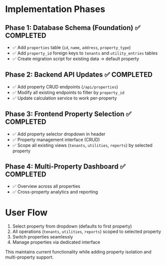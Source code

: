# Implementation Phases

## Phase 1: Database Schema (Foundation) ✅ COMPLETED

- ✅ Add `properties` table (`id`, `name`, `address`, `property_type`)
- ✅ Add `property_id` foreign keys to `tenants` and `utility_entries` tables
- ✅ Create migration script for existing data → default property

## Phase 2: Backend API Updates ✅ COMPLETED

- ✅ Add property CRUD endpoints (`/api/properties`)
- ✅ Modify all existing endpoints to filter by `property_id`
- ✅ Update calculation service to work per-property

## Phase 3: Frontend Property Selection ✅ COMPLETED

- ✅ Add property selector dropdown in header
- ✅ Property management interface (CRUD)
- ✅ Scope all existing views (`tenants`, `utilities`, `reports`) by selected property

## Phase 4: Multi-Property Dashboard ✅ COMPLETED

- ✅ Overview across all properties
- ✅ Cross-property analytics and reporting

# User Flow

1.  Select property from dropdown (defaults to first property)
2.  All operations (`tenants`, `utilities`, `reports`) scoped to selected property
3.  Switch properties seamlessly
4.  Manage properties via dedicated interface

This maintains current functionality while adding property isolation and multi-property support.